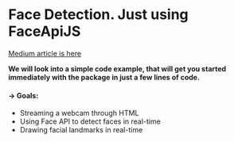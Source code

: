 # Face Detection. Just using FaceApiJS
[Medium article is here](https://medium.com/@andrewrymaruk/face-detection-just-using-faceapijs-d03d737e87be?sk=8ec91d92d18a8e65064562b5ce87ee2e "Face Detection. Just using FaceApiJS")

**We will look into a simple code example, that will get you started immediately with the package in just a few lines of code.**

#### → Goals:
* Streaming a webcam through HTML
* Using Face API to detect faces in real-time
* Drawing facial landmarks in real-time
